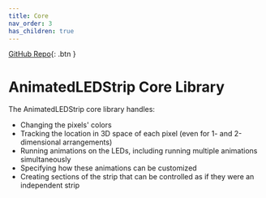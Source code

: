 ```yaml
---
title: Core
nav_order: 3
has_children: true
---
```


[GitHub Repo](https://github.com/AnimatedLEDStrip/AnimatedLEDStrip){: .btn }

# AnimatedLEDStrip Core Library

The AnimatedLEDStrip core library handles:

- Changing the pixels' colors
- Tracking the location in 3D space of each pixel (even for 1- and 2-dimensional arrangements)
- Running animations on the LEDs, including running multiple animations simultaneously
- Specifying how these animations can be customized
- Creating sections of the strip that can be controlled as if they were an independent strip
